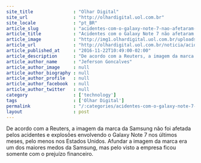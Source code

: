 ```yaml
---
site_title               : "Olhar Digital"
site_url                 : "http://olhardigital.uol.com.br"
site_locale              : "pt_BR"
article_slug             : "acidentes-com-o-galaxy-note-7-nao-afetaram-imagem-da-marca-samsung"
article_title            : "Acidentes com o Galaxy Note 7 não afetaram imagem da marca Samsung"
article_image            : "http://img1.olhardigital.uol.com.br/uploads/acervo_imagens/2016/10/20161014073435_660_420.jpg"
article_url              : "http://olhardigital.uol.com.br/noticia/acidentes-com-o-galaxy-note-7-nao-afetaram-imagem-da-marca-samsung/64065"
article_published_at     : "2016-11-22T10:49:00-02:00"
article_description      : "De acordo com a Reuters, a imagem da marca da Samsung não foi afetada pelos acidentes e explosões envolvendo o Galaxy Note 7 nos últimos meses, pelo menos nos Estados Unidos. Afundar a imagem da marca era um dos maiores medos da Samsung, mas pelo visto a empresa ficou somente com o prejuízo financeiro."
article_author_name      : "Jeferson Goncalves"
article_author_image     : null
article_author_biography : null
article_author_profile   : null
article_author_facebook  : null
article_author_twitter   : null
category                 : ['technology']
tags                     : ['Olhar Digital']
permalink                : "/:categories/acidentes-com-o-galaxy-note-7-nao-afetaram-imagem-da-marca-samsung/"
layout                   : post
---
```


De acordo com a Reuters, a imagem da marca da Samsung não foi afetada pelos acidentes e explosões envolvendo o Galaxy Note 7 nos últimos meses, pelo menos nos Estados Unidos. Afundar a imagem da marca era um dos maiores medos da Samsung, mas pelo visto a empresa ficou somente com o prejuízo financeiro.
